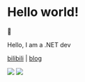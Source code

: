 # Hello world!

👋

Hello, I am a .NET dev

[bilibili](https://space.bilibili.com/47754706) | [blog](https://prime167.github.io)

<!--- Github Action 方式 -->
![](https://github.com/prime167/github-stats/blob/master/generated/overview.svg)
![](https://github.com/prime167/github-stats/blob/master/generated/languages.svg)

<!--- REST API方式 方式 -->
<!---![Top Langs](https://github-readme-stats.vercel.app/api/top-langs/?username=prime167&hide=HTML,CSS,batchfile&layout=compact) -->
<!---![prime167's GitHub stats](https://github-readme-stats.vercel.app/api?username=prime167&show_icons=true&hide_title-true&theme=default) -->
